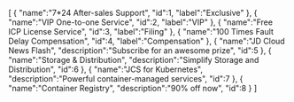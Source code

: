 [
	{
		"name":"7*24 After-sales Support",
		"id":1,
		"label":"Exclusive"
	},
	{
		"name":"VIP One-to-one Service",
		"id":2,
		"label":"VIP"
	},
	{
		"name":"Free ICP License Service",
		"id":3,
		"label":"Filing"
	},
	{
		"name":"100 Times Fault Delay Compensation",
		"id":4,
		"label":"Compensation"
	},
	{
		"name":"JD Cloud News Flash",
		"description":"Subscribe for an awesome prize",
		"id":5
	},
	{
		"name":"Storage & Distribution",
		"description":"Simplify Storage and Distribution",
		"id":6
	},
	{
		"name":"JCS for Kubernetes",
		"description":"Powerful container-managed services",
		"id":7
	},
	{
		"name":"Container Registry",
		"description":"90% off now",
		"id":8
	}
]
